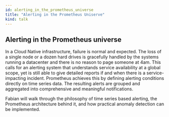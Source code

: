 ```yaml
---
id: alerting_in_the_prometheus_universe
title: "Alerting in the Prometheus Uniserve"
kind: talk
---
```


## Alerting in the Prometheus universe

In a Cloud Native infrastructure, failure is normal and expected. The loss of a
single node or a dozen hard drives is gracefully handled by the systems running
a datacenter and there is no reason to page someone at 4am.
This calls for an alerting system that understands service availability at a global
scope, yet is still able to give detailed reports if and when there is a service-impacting
incident. Prometheus achieves this by defining alerting conditions directly on time
series data. The resulting alerts are grouped and aggregated into comprehensive and
meaningful notifications.

Fabian will walk through the philosophy of time series based alerting, the Prometheus
architecture behind it, and how practical anomaly detection can be implemented.

